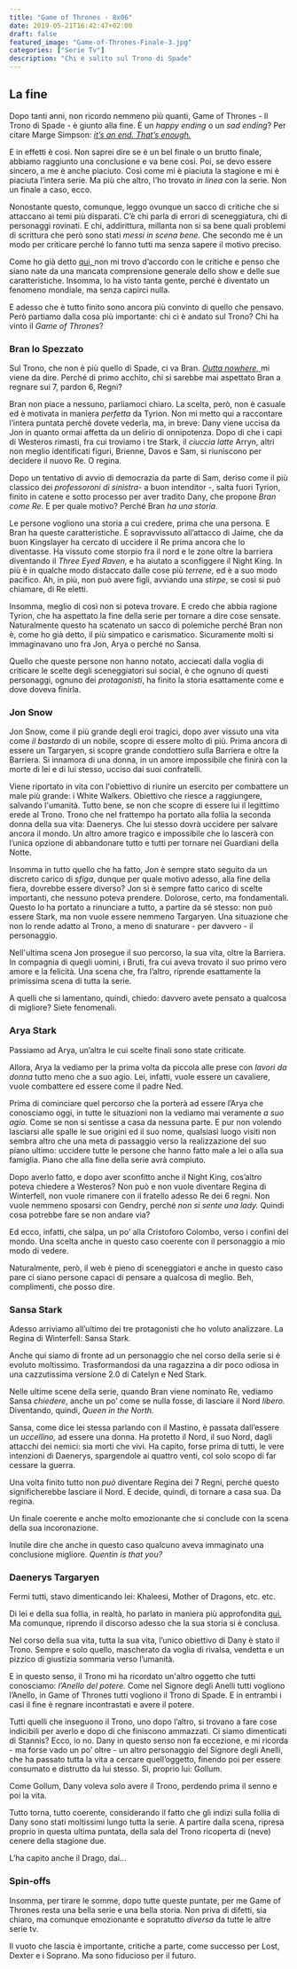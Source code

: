 ```yaml
---
title: "Game of Thrones - 8x06"
date: 2019-05-21T16:42:47+02:00
draft: false
featured_image: "Game-of-Thrones-Finale-3.jpg"
categories: ["Serie Tv"] 
description: "Chi è salito sul Trono di Spade"
---
```



## La fine
Dopo tanti anni, non ricordo nemmeno più quanti, Game of Thrones - Il Trono di Spade - è giunto alla fine. 
È un *happy ending* o un *sad ending*? Per citare Marge Simpson:  <a href="https://www.youtube.com/watch?v=7Voa01r3UOE" target="_blank" rel="nofollow" title="qui"> *it’s an end. That’s enough.* </a>


E in effetti è così. Non saprei dire se è un bel finale o un brutto finale, abbiamo raggiunto una conclusione e va bene così. Poi, se devo essere sincero, a me è anche piaciuto. Così come mi è piaciuta la stagione e mi è piaciuta l’intera serie. Ma più che altro, l'ho trovato *in linea* con la serie. Non un finale a caso, ecco.

Nonostante questo, comunque, leggo ovunque un sacco di critiche che si attaccano ai temi più disparati. C’è chi parla di errori di sceneggiatura, chi di personaggi rovinati. E chi, addirittura, millanta non si sa bene quali problemi di scrittura che però sono stati *messi in scena bene.* Che secondo me è un modo per criticare perché lo fanno tutti ma senza sapere il motivo preciso.

Come ho già detto  <a href="https://la-mansarda.com/blog/game-of-thrones-8x05/" target="_blank" rel="nofollow" title="qui"> qui, </a> non mi trovo d’accordo con le critiche e penso che siano nate da una mancata comprensione generale dello show e delle sue caratteristiche. Insomma, lo ha visto tanta gente, perché è diventato un fenomeno mondiale, ma senza capirci nulla. 

E adesso che è tutto finito sono ancora più convinto di quello che pensavo. Però partiamo dalla cosa più importante: chi ci è andato sul Trono? Chi ha vinto il *Game of Thrones*?

### Bran lo Spezzato
Sul Trono, che non è più quello di Spade, ci va Bran. <a href="https://www.youtube.com/watch?v=kINLR7a9sZU" target="_blank" rel="nofollow" title="qui">*Outta nowhere,* </a> mi viene da dire. Perché di primo acchito, chi si sarebbe mai aspettato Bran a regnare sui 7, pardon 6, Regni? 

Bran non piace a nessuno, parliamoci chiaro. La scelta, però, non è casuale ed è motivata in maniera *perfetta* da Tyrion. 
Non mi metto qui a raccontare l’intera puntata perché dovete vederla, ma, in breve: Dany viene uccisa da Jon in quanto ormai affetta da un delirio di onnipotenza. Dopo di che i capi di Westeros rimasti, fra cui troviamo i tre Stark, il *ciuccia latte* Arryn,  altri non meglio identificati figuri, Brienne, Davos e Sam, si riuniscono per decidere il nuovo Re. O regina. 

Dopo un tentativo di avvio di democrazia da parte di Sam, deriso come il più classico dei *professoroni di sinistra*- a buon intenditor -, salta fuori Tyrion, finito in catene e sotto processo per aver tradito Dany, che propone *Bran come Re*. E per quale motivo? Perché Bran *ha una storia*.

Le persone vogliono una storia a cui credere, prima che una persona. E Bran ha queste caratteristiche. È sopravvissuto all’attacco di Jaime, che da buon Kingslayer ha cercato di uccidere il Re prima ancora che lo diventasse. Ha vissuto come storpio fra il nord e le zone oltre la barriera diventando il *Three Eyed Raven,* e ha aiutato a sconfiggere il Night King. In più è in qualche modo distaccato dalle cose più *terrene,* ed è a suo modo pacifico. Ah, in più, non può avere figli, avviando una *stirpe*, se così si può chiamare, di Re eletti. 

Insomma, meglio di così non si poteva trovare. E credo che abbia ragione Tyrion, che ha aspettato la fine della serie per tornare a dire cose sensate. Naturalmente questo ha scatenato un sacco di polemiche perché Bran non è, come ho già detto, il più simpatico e carismatico. Sicuramente molti si immaginavano uno fra Jon, Arya o perché no Sansa. 

Quello che queste persone non hanno notato, acciecati dalla voglia di criticare le scelte degli sceneggiatori sui social, è che ognuno di questi personaggi, ognuno dei *protagonisti*, ha finito la storia esattamente come e dove doveva finirla.

### Jon Snow
Jon Snow, come il più grande degli eroi tragici, dopo aver vissuto una vita come *il bastardo* di un nobile, scopre di essere molto di più. Prima ancora di essere un Targaryen, si scopre grande condottiero sulla Barriera e oltre la Barriera. Si innamora di una donna, in un amore impossibile che finirà con la morte di lei e di lui stesso, ucciso dai suoi confratelli. 

Viene riportato in vita con l'obiettivo di riunire un esercito per combattere un male più grande: i White Walkers. Obiettivo che riesce a raggiungere, salvando l'umanità. Tutto bene, se non che scopre di essere lui il legittimo erede al Trono. Trono che nel frattempo ha portato alla follia la seconda donna della sua vita: Daenerys. Che lui stesso dovrà uccidere per salvare ancora il mondo. Un altro amore tragico e impossibile che lo lascerà con l’unica opzione di abbandonare tutto e tutti per tornare nei Guardiani della Notte.  

Insomma in tutto quello che ha fatto, Jon è sempre stato seguito da un discreto carico di *sfiga*, dunque per quale motivo adesso, alla fine della fiera,  dovrebbe essere diverso? Jon si è sempre fatto carico di scelte importanti, che nessuno poteva prendere. Dolorose, certo, ma fondamentali. Questo lo ha portato a rinunciare a tutto, a partire da sé stesso: non può essere Stark, ma non vuole essere nemmeno Targaryen. Una situazione che non lo rende adatto al Trono, a meno di snaturare - per davvero - il personaggio. 

Nell'ultima scena Jon prosegue il suo percorso, la sua vita, oltre la Barriera. In compagnia di quegli uomini, i Bruti, fra cui aveva trovato il suo primo vero amore e la felicità. Una scena che, fra l’altro, riprende esattamente la primissima scena di tutta la serie.

A quelli che si lamentano, quindi, chiedo: davvero avete pensato a qualcosa di migliore? Siete fenomenali. 

### Arya Stark
Passiamo ad Arya, un’altra le cui scelte finali sono state criticate. 

Allora, Arya la vediamo per la prima volta da piccola alle prese con *lavori da donna* tutto meno che a suo agio. Lei, infatti, vuole essere un cavaliere, vuole combattere ed essere come il padre Ned. 

Prima di cominciare quel percorso che la porterà ad essere l’Arya che conosciamo oggi, in tutte le situazioni non la vediamo mai veramente *a suo agio.* Come se non si sentisse a casa da nessuna parte. E pur non volendo lasciarsi alle spalle le sue origini ed il suo nome, qualsiasi luogo visiti non sembra altro che una meta di passaggio verso la realizzazione del suo piano ultimo: uccidere tutte le persone che hanno fatto male a lei o alla sua famiglia. Piano che alla fine della serie avrà compiuto. 

Dopo averlo fatto, e dopo aver sconfitto anche il Night King, cos’altro poteva chiedere a Westeros? Non può e non vuole diventare Regina di Winterfell, non vuole rimanere con il fratello adesso Re dei 6 regni. Non vuole nemmeno sposarsi con Gendry, perché *non si sente una lady.* Quindi cosa potrebbe fare se non andare via? 

Ed ecco, infatti, che salpa, un po’ alla Cristoforo Colombo, verso i confini del mondo. Una scelta anche in questo caso coerente con il personaggio a mio modo di vedere.

Naturalmente, però, il web è pieno di sceneggiatori e anche in questo caso pare ci siano persone capaci di pensare a qualcosa di meglio. Beh, complimenti, che posso dire. 

### Sansa Stark
Adesso arriviamo all’ultimo dei tre protagonisti che ho voluto analizzare. La Regina di Winterfell: Sansa Stark. 

Anche qui siamo di fronte ad un personaggio che nel corso della serie si è evoluto moltissimo. Trasformandosi da una ragazzina a dir poco odiosa in una cazzutissima versione 2.0 di Catelyn e Ned Stark. 

Nelle ultime scene della serie, quando Bran viene nominato Re, vediamo Sansa *chiedere*, anche un po’ come se nulla fosse, di lasciare il Nord *libero.* Diventando, quindi, *Queen in the North.* 

Sansa, come dice lei stessa parlando con il Mastino, è passata dall’essere un *uccellino,* ad essere una donna. Ha protetto il Nord, il suo Nord, dagli attacchi dei nemici: sia morti che vivi. Ha capito, forse prima di tutti, le vere intenzioni di Daenerys, spargendole ai quattro venti, col solo scopo di far cessare la guerra. 

Una volta finito tutto non *può* diventare Regina dei 7 Regni, perché questo significherebbe lasciare il Nord. E decide, quindi, di tornare a casa sua. Da regina. 

Un finale coerente e anche molto emozionante che si conclude con la scena della sua incoronazione. 

Inutile dire che anche in questo caso qualcuno aveva immaginato una conclusione migliore. *Quentin is that you?*

### Daenerys Targaryen

Fermi tutti, stavo dimenticando lei: Khaleesi, Mother of Dragons, etc. etc. 

Di lei e della sua follia, in realtà, ho parlato in maniera più approfondita <a href="https://la-mansarda.com/blog/game-of-thrones-8x05/" target="_blank" rel="nofollow" title="qui"> qui. </a> Ma comunque, riprendo il discorso adesso che la sua storia si è conclusa.

Nel corso della sua vita, tutta la sua vita, l’unico obiettivo di Dany è stato il Trono. Sempre e solo quello, mascherato da voglia di rivalsa, vendetta e un pizzico di giustizia sommaria verso l’umanità. 

E in questo senso, il Trono mi ha ricordato un'altro oggetto che tutti conosciamo: *l’Anello del potere.*
Come nel Signore degli Anelli tutti vogliono l’Anello, in Game of Thrones tutti vogliono il Trono di Spade. E in entrambi i casi il fine è regnare incontrastati e avere il potere.

Tutti quelli che inseguono il Trono, uno dopo l’altro, si trovano a fare cose indicibili per averlo e dopo di che finiscono ammazzati. Ci siamo dimenticati di Stannis? Ecco, io no. 
Dany in questo senso non fa eccezione, e mi ricorda - ma forse vado un po’ oltre - un altro personaggio del Signore degli Anelli, che ha passato tutta la vita a cercare quell’oggetto, finendo poi per essere consumato e distrutto da lui stesso. Sì, proprio lui: Gollum. 

Come Gollum, Dany voleva solo avere il Trono, perdendo prima il senno e poi la vita. 

Tutto torna, tutto coerente, considerando il fatto che gli indizi sulla follia di Dany sono stati moltissimi lungo tutta la serie. A partire dalla scena, ripresa proprio in questa ultima puntata, della sala del Trono ricoperta di (neve) cenere della stagione due.

L’ha capito anche il Drago, dai...

### Spin-offs
Insomma, per tirare le somme, dopo tutte queste puntate, per me Game of Thrones resta una bella serie e una bella storia. Non priva di difetti, sia chiaro, ma comunque emozionante e sopratutto *diversa* da tutte le altre serie tv.  

Il vuoto che lascia è importante, critiche a parte, come successo per Lost, Dexter e i Soprano. Ma sono fiducioso per il futuro. 
